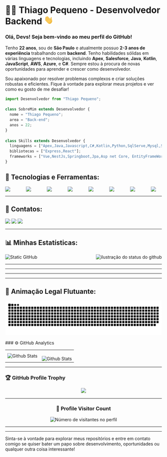 # 👨‍💻 Thiago Pequeno - Desenvolvedor Backend <img src="https://raw.githubusercontent.com/ABSphreak/ABSphreak/master/gifs/Hi.gif" width="30px">

### Olá, Devs! Seja bem-vindo ao meu perfil do GitHub!

Tenho **22 anos**, sou de **São Paulo** e atualmente possuo **2-3 anos de experiência** trabalhando com **backend**. Tenho habilidades sólidas em várias linguagens e tecnologias, incluindo **Apex**, **Salesforce**, **Java**, **Kotlin**, **JavaScript**, **AWS**, **Azure**, e **C#**. Sempre estou à procura de novas oportunidades para aprender e crescer como desenvolvedor.

Sou apaixonado por resolver problemas complexos e criar soluções robustas e eficientes. Fique à vontade para explorar meus projetos e ver como eu gosto de me desafiar!
```js
import Desenvolvedor from "Thiago Pequeno";

class SobreMim extends Desenvolvedor {
  nome = "Thiago Pequeno";
  area = "Back-end";
  anos = 22;
}

class Skills extends Desenvolvedor {
  linguagens = ["Apex,Java,Javascript,C#,Kotlin,Python,SqlServe,Mysql,Soql,Salesforce"];
  bibliotecas = ["Express,React"];
  frameworks = ["Vue,NestJs,Springboot,Jpa,Asp net Core, EntityFrameWork"];
}
```


## 🚀 Tecnologias e Ferramentas:
<div style="display: flex; gap: 2rem;">
  <img width="50px" src="https://cdn.jsdelivr.net/gh/devicons/devicon/icons/salesforce/salesforce-original.svg" />
  <img width="50px" src="https://cdn.jsdelivr.net/gh/devicons/devicon/icons/apex/apex-original.svg" />
  <img width="50px" src="https://cdn.jsdelivr.net/gh/devicons/devicon/icons/java/java-original.svg" />
  <img width="50px" src="https://cdn.jsdelivr.net/gh/devicons/devicon/icons/kotlin/kotlin-original.svg" />
  <img width="50px" src="https://cdn.jsdelivr.net/gh/devicons/devicon/icons/javascript/javascript-original.svg" />
  <img width="50px" src="https://cdn.jsdelivr.net/gh/devicons/devicon/icons/azure/azure-original.svg" />
  <img width="50px" src="https://hermes.dio.me/articles/cover/3d6d2565-3411-47c2-9dd4-570eeb48ba9e.png" />
  <img width="50px" src="https://cdn.jsdelivr.net/gh/devicons/devicon/icons/csharp/csharp-original.svg" />
</div>

---

## 📩 Contatos:
<div>
<a href="https://www.instagram.com/_castr0o/" target="_blank"><img src="https://img.shields.io/badge/-Instagram-%23E4405F?style=for-the-badge&logo=instagram&logoColor=white" target="_blank"></a>
<a href = "mailto:thiagopeuqueno@gmail.com"><img src="https://img.shields.io/badge/Gmail-D14836?style=for-the-badge&logo=gmail&logoColor=white" target="_blank"></a>
<a href="https://www.linkedin.com/in/thiago-pequeno-de-castro-2632bb248" target="_blank"><img src="https://img.shields.io/badge/-LinkedIn-%230077B5?style=for-the-badge&logo=linkedin&logoColor=white" target="_blank"></a>   
</div>

---

## 📊 Minhas Estatísticas:
<img align='right' src="https://github-readme-stats.vercel.app/api?username=thiagopequeno&show_icons=true&title_color=783c00&text_color=af552e&icon_color=783c00&bg_color=f8efd4&cache_seconds=2300" alt="ilustração do status do github">

<img src="https://img.shields.io/static/v1?label=Overview&message=thiagopequeno&color=f8efd4&style=for-the-badge&logo=GitHub" alt="Static GitHub">

---
---
---
---

## 🌟 Animação Legal Flutuante:
<p align="center">
  <img src="https://raw.githubusercontent.com/platane/snk/output/github-contribution-grid-snake.svg" alt="flutuando" width="600"/>
</p>
### ⚙️ GitHub Analytics

<table>
  <tr>
    <td>
      <img
        align="left"
        src="https://github-readme-stats.vercel.app/api/top-langs/?username=thiagopequeno&theme=dark&hide_border=false&include_all_commits=true&count_private=true&layout=compact"
        alt="Github Stats"
      />
    </td>
    <td>
      <br />
      <img
        align="left"
        src="https://github-readme-streak-stats.herokuapp.com/?user=thiagopequeno&theme=dark&hide_border=false"
        alt="Github Stats"
      />
    </td>
  </tr>
</table>

---

### 🏆 GitHub Profile Trophy

<p align="center">
  <a
    href="https://github.com/ryo-ma/github-profile-trophy"
    title="repositório de troféus"
  >
    <img
      width="800"
      src="https://github-profile-trophy.vercel.app/?username=thiagopequeno&column=8&theme=darkhub&no-frame=true&no-bg=true"
    />
  </a>
</p>

---

<div align="center">
  <h3><b>📍 Profile Visitor Count</b></h3>
</div>

<p align="center">
  <img
    src="https://profile-counter.glitch.me/thiagopequeno/count.svg"
    alt="Número de visitantes no perfil"
  />
</p>

---

---

Sinta-se à vontade para explorar meus repositórios e entre em contato comigo se quiser bater um papo sobre desenvolvimento, oportunidades ou qualquer outra coisa interessante!
